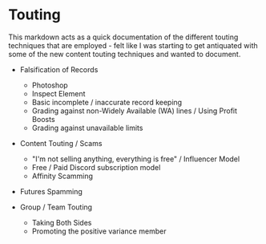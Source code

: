 # Touting

This markdown acts as a quick documentation of the different touting techniques that are employed - felt like I was starting to get antiquated with some of the new content touting techniques and wanted to document.

* Falsification of Records
    * Photoshop
    * Inspect Element
    * Basic incomplete / inaccurate record keeping
    * Grading against non-Widely Available (WA) lines / Using Profit Boosts
    * Grading against unavailable limits

* Content Touting / Scams
    * "I'm not selling anything, everything is free" / Influencer Model
    * Free / Paid Discord subscription model
    * Affinity Scamming
 
* Futures Spamming

* Group / Team Touting
    * Taking Both Sides
    * Promoting the positive variance member
